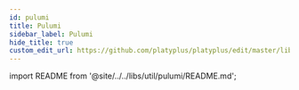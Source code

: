 ```yaml
---
id: pulumi
title: Pulumi
sidebar_label: Pulumi
hide_title: true
custom_edit_url: https://github.com/platyplus/platyplus/edit/master/libs/util/pulumi/README.md
---
```


import README from '@site/../../libs/util/pulumi/README.md';

<README />
